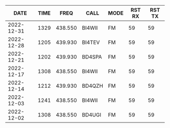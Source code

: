 |DATE|TIME|FREQ|CALL|MODE|RST RX|RST TX|
|-|-|-|-|-|-|-|
|2022-12-31|1329|438.550|BI4WII|FM|59|59|
|2022-12-28|1205|439.930|BI4TEV|FM|59|59|
|2022-12-21|1202|439.930|BD4SPA|FM|59|59|
|2022-12-17|1308|438.550|BI4WII|FM|59|59|
|2022-12-14|1212|439.930|BD4QZH|FM|59|59|
|2022-12-03|1241|438.550|BI4WII|FM|59|59|
|2022-12-02|1308|438.550|BD4UGI|FM|59|59|
